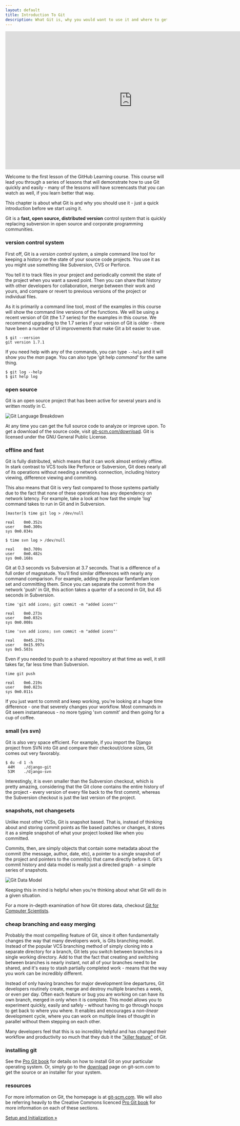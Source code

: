 ```yaml
---
layout: default
title: Introduction To Git
description: What Git is, why you would want to use it and where to get it and learn about it.
---
```


<center><embed src="http://www.youtube.com/v/hKfo0OXc1BI?hl=en_US&amp;version=3&amp;rel=0" type="application/x-shockwave-flash" width="790" height="430" allowscriptaccess="always" allowfullscreen="true"></embed></center>

Welcome to the first lesson of the GitHub Learning course.  This course
will lead you through a series of lessons that will demonstrate how to use
Git quickly and easily - many of the lessons will have screencasts that you
can watch as well, if you learn better that way.

This chapter is about what Git is and why you should use it - just a quick
introduction before we start using it.

Git is a **fast, open source, distributed version** control system that is quickly
replacing subversion in open source and corporate programming communities.

### version control system 

First off, Git is a _version control system_, a simple command line
tool for keeping a history on the state of your source code projects. You
use it as you might use something like Subversion, CVS or Perforce.

You tell it to track files in your project and periodically commit the state
of the project when you want a saved point.  Then you can share that history
with other developers for collaboration, merge between their work and yours,
and compare or revert to previous versions of the project or individual files.

As it is primarily a command line tool, most of the examples in this course
will show the command line versions of the functions.  We will be using a
recent version of Git (the 1.7 series) for the examples in this course.  We
recommend upgrading to the 1.7 series if your version of Git is older - there
have been a number of UI improvements that make Git a bit easier to use.

	$ git --version
	git version 1.7.1

If you need help with any of the commands, you can type `--help` and it will
show you the _man_ page. You can also type 'git help _command_' for the same thing.

	$ git log --help
	$ git help log

### open source

Git is an open source project that has been active for several years and is
written mostly in C.

![Git Language Breakdown](../images/git-lang.png)

At any time you can get the full source code to analyze or improve upon.
To get a download of the source code, visit
[git-scm.com/download](http://git-scm.com/download).  Git is licensed under
the GNU General Public License.

### offline and fast

Git is fully distributed, which means that it can work almost entirely offline.
In stark contrast to VCS tools like Perforce or Subversion, Git does nearly all
of its operations without needing a network connection, including history
viewing, difference viewing and commiting.

This also means that Git is very fast compared to those systems partially due
to the fact that none of these operations has any dependency on network latency.
For example, take a look at how fast the simple 'log' command takes to run in
Git and in Subversion.

	[master]$ time git log > /dev/null

	real	0m0.352s
	user	0m0.300s
	sys	0m0.034s

	$ time svn log > /dev/null

	real	0m3.709s
	user	0m0.482s
	sys	0m0.168s

Git at 0.3 seconds vs Subversion at 3.7 seconds. That is a difference of a
full order of magnatude.  You'll find similar
differences with nearly any command comparison.  For example, adding the popular
famfamfam icon set and committing them.  Since you can separate the commit from the
network 'push' in Git, this action takes a quarter of a second in Git, but 45 seconds
in Subversion.

	time 'git add icons; git commit -m "added icons"'

	real	0m0.273s
	user	0m0.032s
	sys	0m0.008s

	time 'svn add icons; svn commit -m "added icons"'

	real 	0m45.276s
	user	0m15.997s
	sys	0m5.503s

Even if you needed to push to a shared repository at that time as well, it still
takes far, far less time than Subversion.

	time git push

	real	0m6.219s
	user	0m0.023s
	sys	0m0.011s

If you just want to commit and keep working, you're looking at a huge time
difference - one that severely changes your workflow.
Most commands in Git seem instantaneous - no more typing 'svn commit' and
then going for a cup of coffee.

### small (vs svn) 

Git is also very space efficient.  For example, if you import the Django project
from SVN into Git and compare their checkout/clone sizes, Git comes out very
favorably.

	$ du -d 1 -h
	 44M	./django-git
	 53M	./django-svn

Interestingly, it is even smaller than the Subversion checkout, which is pretty
amazing, considering that the Git clone contains the entire history of the project -
every version of every file back to the first commit, whereas the Subversion
checkout is just the last version of the project.

### snapshots, not changesets

Unlike most other VCSs, Git is snapshot based.  That is, instead of thinking
about and storing commit points as file based patches or changes, it stores it
as a simple snapshot of what your project looked like when you committed.

Commits, then, are simply objects that contain some metadata about the commit
(the message, author, date, etc), a pointer to a single snapshot of the project
and pointers to the commit(s) that came directly before it.  Git's commit history
and data model is really just a directed graph - a simple series of snapshots.

![Git Data Model](../images/snapshots.png)

Keeping this in mind is helpful when you're thinking about what Git will do
in a given situation.

For a more in-depth examination of how Git stores data, checkout
[Git for Computer Scientists](http://eagain.net/articles/git-for-computer-scientists/).


### cheap branching and easy merging

Probably the most compelling feature of Git, since it often fundamentally
changes the way that many developers work, is Gits branching model.  Instead
of the popular VCS branching method of simply cloning into a separate directory
for a branch, Git lets you switch between branches in a single working directory.
Add to that the fact that creating and switching between branches is nearly
instant, not all of your branches need to be shared, and it's easy to stash
partially completed work - means that the way you work can be incredibly different.

Instead of only having branches for major development line departures, Git
developers routinely create, merge and destroy multiple branches a week, or even
per day.  Often each feature or bug you are working on can have its own branch,
merged in only when it is complete.  This model allows you to experiment quickly,
easily and safely - without having to go through hoops to get back to where you
where.  It enables and encourages a _non-linear_ development cycle, where you
can work on multiple lines of thought in parallel without them stepping on
each other.

Many developers feel that this is so incredibly helpful and has changed
their workflow and productivity so much that they dub it the
["killer feature"](http://www-cs-students.stanford.edu/~blynn/gitmagic/ch04.html)
of Git.

### installing git

See the [Pro Git book](http://git-scm.com/book/en/Getting-Started-Installing-Git)
for details on how to install Git on your particular operating system.  Or,
simply go to the [download](http://git-scm.com/download) page on git-scm.com to
get the source or an installer for your system.

### resources

For more information on Git, the homepage is at [git-scm.com](http://git-scm.com).
We will also be referring heavily to the Creative Commons licenced 
[Pro Git book](http://git-scm.com/book) for more information on each of these sections.

<div class="page-turns">
  <a href="setup.html" class="page-next">Setup and Initialization &raquo;</a>
</div>
